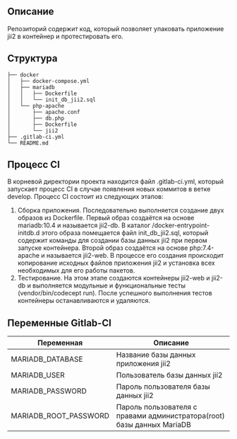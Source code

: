 ## Описание 
Репозиторий содержит код, который позволяет упаковать приложение jii2 в контейнер и протестировать его.

## Структура
```
├── docker
│   ├── docker-compose.yml
│   ├── mariadb
│   │   ├── Dockerfile
│   │   └── init_db_jii2.sql
│   └── php-apache
│       ├── apache.conf
│       ├── db.php
│       ├── Dockerfile
│       └── jii2
├── .gitlab-ci.yml
└── README.md
```

## Процесс CI
В корневой директории проекта находится файл .gitlab-ci.yml, который запускает процесс CI в случае появления новых коммитов в ветке develop. 
Процесс CI состоит из следующих этапов:
1) Сборка приложения. 
Последовательно выполняется создание двух образов из Dockerfile. 
Первый образ создаётся на основе mariadb:10.4 и называется jii2-db. 
В каталог /docker-entrypoint-initdb.d этого образа помещается файл init_db_jii2.sql, который содержит команды для создании базы данных jii2 при первом запуске контейнера.
Второй образ создаётся на основе php:7.4-apache и называется jii2-web.
В процессе его создания происходит копирование исходных файлов приложения jii2 и установка всех необходимых для его работы пакетов. 
2) Тестирование. На этом этапе создаются контейнеры jii2-web и jii2-db и выполняется модульные и функциональные тесты (vendor/bin/codecept run). 
После успешного выполнения тестов контейнеры останавливаются и удаляются.

## Переменные Gitlab-CI
|Переменная|Описание|
|----------|--------|
|MARIADB_DATABASE|Название базы данных приложения jii2|
|MARIADB_USER|Пользователь базы данных jii2|
|MARIADB_PASSWORD|Пароль пользователя базы данных jii2|
|MARIADB_ROOT_PASSWORD|Пароль пользователя с правами администратора(root) базы данных MariaDB|
